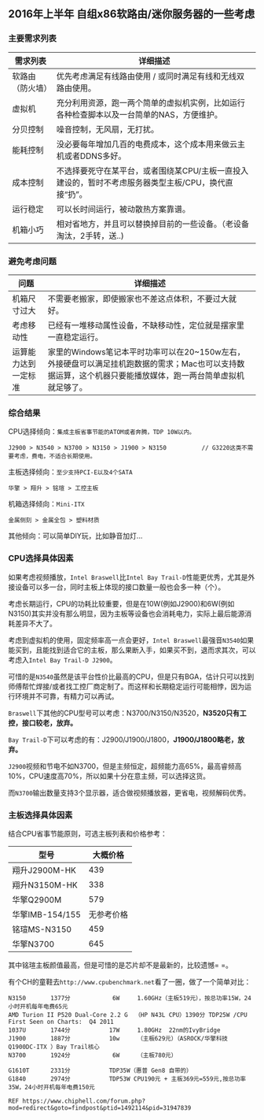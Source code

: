 ## 2016年上半年 自组x86软路由/迷你服务器的一些考虑

### 主要需求列表

|需求列表|详细描述|
|---|---|
|软路由（防火墙）|优先考虑满足有线路由使用 / 或同时满足有线和无线双路由使用。|
|虚拟机|充分利用资源，跑一两个简单的虚拟机实例，比如运行各种检查脚本以及一台简单的NAS，方便维护。|
|分贝控制|噪音控制，无风扇，无打扰。|
|能耗控制|没必要每年增加几百的电费成本，这个成本用来做云主机或者DDNS多好。|
|成本控制|不选择要死守在某平台，或者围绕某CPU/主板一直投入建设的，暂时不考虑服务器类型主板/CPU，换代直接“扔”。|
|运行稳定|可以长时间运行，被动散热方案靠谱。|
|机箱小巧|相对省地方，并且可以替换掉目前的一些设备。（老设备淘汰，2手转，送..)|

### 避免考虑问题

|问题|详细描述|
|---|---|
|机箱尺寸过大|不需要老搬家，即使搬家也不差这点体积，不要过大就好。|
|考虑移动性|已经有一堆移动属性设备，不缺移动性，定位就是摆家里一直稳定运行。|
|运算能力达到一定标准|家里的Windows笔记本平时功率可以在20~150w左右，外接硬盘可以满足挂机跑数据的需求；Mac也可以支持数据运算，这个机器只要能播放媒体，跑一两台简单虚拟机就足够了。|

### 综合结果

CPU选择倾向：`集成主板省事节能的ATOM或者奔腾，TDP 10W以内。`

    J2900 > N3540 > N3700 > N3150 > J1900 > N3150          // G3220这类不需要考虑，费电，不适合长期使用。

主板选择倾向：`至少支持PCI-E以及4个SATA`

    华擎 > 翔升 > 铭瑄 > 工控主板

机箱选择倾向：`Mini-ITX`

    金属侧刻 > 金属全包 > 塑料材质

其他倾向：可以简单DIY玩，比如静音加灯...

### CPU选择具体因素

如果考虑视频播放，`Intel Braswell`比`Intel Bay Trail-D`性能更优秀，尤其是外接设备可以多一台，同时主板上体现的接口数量一般也会多一种（个）。

考虑长期运行，CPU的功耗比较重要，但是在10W(例如J2900)和6W(例如N3150)其实并没有那么明显，因为主板等设备也会消耗电力，实际上最后能源消耗差异不大了。

考虑到虚拟机的使用，固定频率高一点会更好，`Intel Braswell`最强音`N3540`如果能买到，且能找到适合它的主板，那么果断入手，如果买不到，退而求其次，可以考虑入`Intel Bay Trail-D J2900`。

可惜的是`N3540`虽然是该平台性价比最高的CPU，但是只有BGA，估计只可以找到师傅帮忙焊接/或者找工控厂商定制了。而这样和长期稳定运行可能相悖，因为运行环境并不可靠，有精力可以再试。

`Braswell`下其他的CPU型号可以考虑：N3700/N3150/N3520，**N3520只有工控，接口较老，放弃。**

`Bay Trail-D`下可以考虑的有：J2900/J1900/J1800，**J1900/J1800略老，放弃。**

`J2900`视频和节电不如N3700，但是主频恒定，超频能力高65%，最高睿频高10%，CPU速度高70%，所以如果十分在意主频，可以选择这货。

而`N3700`输出数量支持3个显示器，适合做视频播放器，更省电，视频解码优秀。

### 主板选择具体因素

结合CPU省事节能原则，可选主板列表和价格参考：

|型号|大概价格|
|---|---|
|翔升J2900M-HK|439|
|翔升N3150M-HK|338|
|华擎Q2900M|579|
|华擎IMB-154/155|无参考价格|
|铭瑄MS-N3150|459|
|华擎N3700|645|

其中铭瑄主板颜值最高，但是可惜的是芯片却不是最新的，比较遗憾= =。

有个CH的童鞋去```http://www.cpubenchmark.net```看了一圈，做了一个简单对比：

```
N3150       1377分            6W     1.60GHz（主板519元），按总功率15W，24小时开机每年电费65元
AMD Turion II P520 Dual-Core 2.2 G  （HP N43L CPU）1390分 TDP25W /CPU First Seen on Charts:  Q4 2011
1037U       1744分           17W     1.80GHz  22nm的IvyBridge
J1900       1887分           10w     （主板629元）（ASROCK/华擎科技 Q1900DC-ITX ）Bay Trail核心
N3700       1924分            6W     （主板780元）

G1610T      2331分           TDP35W（惠普 Gen8 自带的）
G1840       2974分           TDP53W CPU190元 + 主板369元=559元,按总功率35W，24小时开机每年电费150元

REF https://www.chiphell.com/forum.php?mod=redirect&goto=findpost&ptid=1492114&pid=31947839
```

